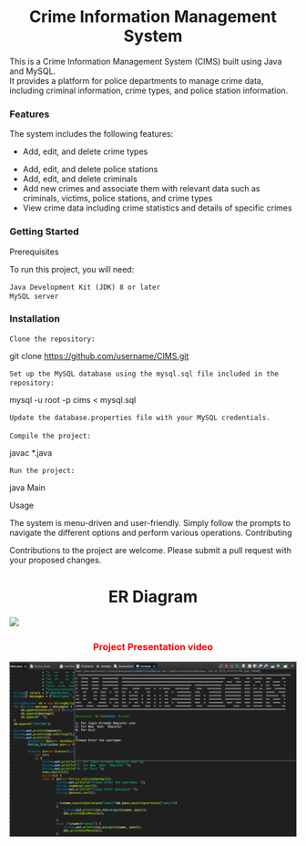 
<h1 align="center">Crime Information Management System</h1>

<p>This is a Crime Information Management System (CIMS) built using Java and MySQL.<br> It provides a platform for police departments to manage crime data, including criminal information, crime types, and police station information.</p>


<h3>Features</h3>

The system includes the following features:
    <ul>
    <li>Add, edit, and delete crime types</li>
   <li> Add, edit, and delete police stations</li>
    <li>Add, edit, and delete criminals</li>
   <li> Add new crimes and associate them with relevant data such as criminals, victims, police stations, and crime types</li>
    <li> View crime data including crime statistics and details of specific crimes</li>

</ul>
<h3>Getting Started</h3>
Prerequisites

To run this project, you will need:

    Java Development Kit (JDK) 8 or later
    MySQL server

<h3>Installation</h3>

    Clone the repository:
git clone https://github.com/username/CIMS.git

    Set up the MySQL database using the mysql.sql file included in the repository:



mysql -u root -p cims < mysql.sql

    Update the database.properties file with your MySQL credentials.

    Compile the project:

javac *.java

    Run the project:



java Main

Usage

The system is menu-driven and user-friendly. Simply follow the prompts to navigate the different options and perform various operations.
Contributing

Contributions to the project are welcome. Please submit a pull request with your proposed changes.
<h1 align=center>ER Diagram</h1>
<img src="https://raw.githubusercontent.com/Rizwank123/third-ice-7307/day_5/img/sql.png">
<h3 align="center" style="color:red;">Project Presentation  video</h3>


[![Video](https://raw.githubusercontent.com/Rizwank123/third-ice-7307/main/img/1.png)](https://drive.google.com/file/d/1bXQJJSzBqwyWkQ0vn1YF2tO94c5ZQG7x/view?usp=share_link)
